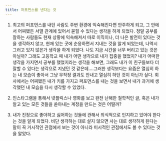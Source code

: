 ```yaml
---
title: 퍼포먼스를 낸다는 것
---
```

1. 최고의 퍼포먼스를 내던 사람도 주변 환경에 익숙해진다면 안주하게 되고, 그 안에서 어찌됐든 서열 관계에 있어서 묻힐 수 있다는 생각을 하게 되었다. 정말 공부를 잘하는 사람들도 현재 상황에 익숙해져서 따로 이직이나, 더 나은 발전이 있다는 것을 생각하지 않고, 현재 있는 곳에 순응하면서 지내는 것을 알게 되었는데, 나역시 그러고 있지 않은가 생각을 하게 되었다. 나도 지금 시간을 너무 버리고 있는 것은 아닐까? 그래도 고등학교 때 내가 어떤 생각으로 내가 집중을 했었지? 내가 어떠한 생각을 가지면서 공부를 했었지라는 생각을 해보면, 그래도 내가 이 친구들보다 더 잘할 수 있다는 생각으로 지냈던 것 같은데....그러한 생각보다는 요즘은 열심히 하는 내 모습이 좋아서 그냥 무작정 결과도 안내고 열심히 하던 것이 아닌가 싶다. 회사에서는 어찌됐든 내가 키를 가지고 퍼포먼스를 내는 것을 보면서 내가 과거에 생각했던 내 모습을 다시 생각할 수 있었다.

2. 인스타그램을 통해서 넷플릭스나 영화를 보고 완전 난해한 철학적인 글, 혹은 내가 알고 있는 모든 것들을 쏟아내는 계정을 만드는 것은 어떨까?

3. 내가 진정으로 좋아하고 싫어하는 것들에 관해서 의식적으로 인지하고 있어야 한다는 것을 알게 되었다. 비단 생각하는 대로 살지 않으면 사는 대로 생각하게 된다는 말이 꼭 거시적인 관점에서 보는 것이 아니라 미시적인 관점에서도 볼 수 있다는 것을 알았다.